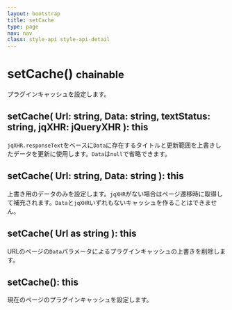 ```yaml
---
layout: bootstrap
title: setCache
type: page
nav: nav
class: style-api style-api-detail
---
```


# setCache() <small><span class="label label-info">chainable</span></small>
プラグインキャッシュを設定します。

## setCache( Url: string, Data: string, textStatus: string, jqXHR: jQueryXHR ): this
`jqXHR.responseText`をベースに`Data`に存在するタイトルと更新範囲を上書きしたデータを更新に使用します。`Data`は`null`で省略できます。

## setCache( Url: string, Data: string ): this
上書き用のデータのみを設定します。`jqXHR`がない場合はページ遷移時に取得して補充されます。`Data`と`jqXHR`いずれもないキャッシュを作ることはできません。

## setCache( Url as string ): this
URLのページの`Data`パラメータによるプラグインキャッシュの上書きを削除します。

## setCache(): this
現在のページのプラグインキャッシュを設定します。
